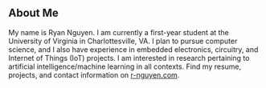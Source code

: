 ## About Me

My name is Ryan Nguyen. I am currently a first-year student at the University of Virginia in Charlottesville, VA. I plan to pursue computer science, and I also have experience in embedded electronics, circuitry, and Internet of Things (IoT) projects. I am interested in research pertaining to artificial intelligence/machine learning in all contexts. Find my resume, projects, and contact information on [r-nguyen.com](https://r-nguyen.com).